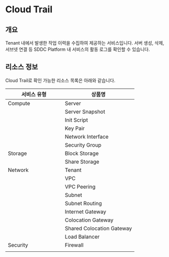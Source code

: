 # Cloud Trail

## 개요

&#x20;Tenant 내에서 발생한 작업 이력을 수집하여 제공하는 서비스입니다. 서버 생성, 삭제, 서브넷 연결 등 SDDC Platform 내 서비스의 활동 로그를 확인할 수 있습니다.





## 리소스 정보

Cloud Trail로 확인 가능한 리소스 목록은 아래와 같습니다.

<table><thead><tr><th width="162">서비스 유형</th><th>상품명</th></tr></thead><tbody><tr><td>Compute</td><td>Server</td></tr><tr><td></td><td>Server Snapshot</td></tr><tr><td></td><td>Init Script</td></tr><tr><td></td><td>Key Pair</td></tr><tr><td></td><td>Network Interface</td></tr><tr><td></td><td>Security Group</td></tr><tr><td>Storage</td><td>Block Storage</td></tr><tr><td></td><td>Share Storage</td></tr><tr><td>Network</td><td>Tenant</td></tr><tr><td></td><td>VPC</td></tr><tr><td></td><td>VPC Peering</td></tr><tr><td></td><td>Subnet</td></tr><tr><td></td><td>Subnet Routing</td></tr><tr><td></td><td>Internet Gateway</td></tr><tr><td></td><td>Colocation Gateway</td></tr><tr><td></td><td>Shared Colocation Gateway</td></tr><tr><td></td><td>Load Balancer</td></tr><tr><td>Security</td><td>Firewall</td></tr><tr><td></td><td></td></tr></tbody></table>
